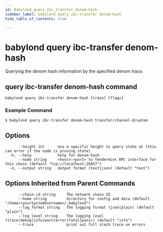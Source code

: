 ```yaml
---
id: Babylond_query_ibc_transfer_denom-hash
sidebar_label: babylond query ibc-transfer denom-hash
hide_table_of_contents: true

---
```


# babylond query ibc-transfer denom-hash
Querying the denom hash information by the specified denom trace.
## query ibc-transfer denom-hash command
```
babylond query ibc-transfer denom-hash [trace] [flags]
```
### Example Command
```
$ babylond query ibc-transfer denom-hash transfer/channel-0/uatom
```
## Options
```
      --height int      Use a specific height to query state at (this can error if the node is pruning state)
  -h, --help            help for denom-hash
      --node string     <host>:<port> to Tendermint RPC interface for this chain (default "tcp://localhost:26657")
  -o, --output string   Output format (text|json) (default "text")
```
## Options Inherited from Parent Commands
```
      --chain-id string     The network chain ID
      --home string         directory for config and data (default "/home/<yourSystemUsername>/.babylond")
      --log_format string   The logging format (json|plain) (default "plain")
      --log_level string    The logging level (trace|debug|info|warn|error|fatal|panic) (default "info")
      --trace               print out full stack trace on errors
```